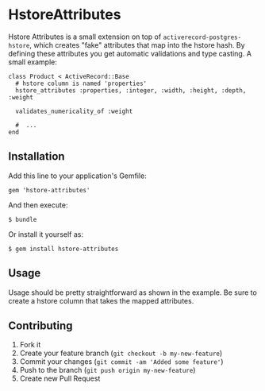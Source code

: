 # HstoreAttributes

Hstore Attributes is a small extension on top of `activerecord-postgres-hstore`, which creates "fake" attributes that map into the hstore hash. By defining these attributes you get automatic validations and type casting.
A small example:

    class Product < ActiveRecord::Base
      # hstore column is named 'properties'
      hstore_attributes :properties, :integer, :width, :height, :depth, :weight
      
      validates_numericality_of :weight
      
      #  ...
    end

## Installation

Add this line to your application's Gemfile:

    gem 'hstore-attributes'

And then execute:

    $ bundle

Or install it yourself as:

    $ gem install hstore-attributes

## Usage

Usage should be pretty straightforward as shown in the example. Be sure to create a hstore column that takes the mapped attributes.

## Contributing

1. Fork it
2. Create your feature branch (`git checkout -b my-new-feature`)
3. Commit your changes (`git commit -am 'Added some feature'`)
4. Push to the branch (`git push origin my-new-feature`)
5. Create new Pull Request
